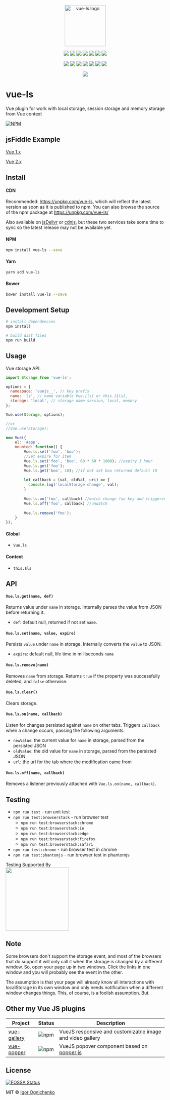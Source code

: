 <p align="center">

  <img width="130" alt="vue-ls logo" src="https://cdn.rawgit.com/RobinCK/0ef39abfff9a44061cee5b2c072e892e/raw/e2b95a57825ac9b8e845609ff9fc5fdaae37b55a/logo.svg">
  
</p>

<p align="center">
  <a href="https://github.com/Flet/semistandard"><img src="https://img.shields.io/badge/code%20style-semistandard-brightgreen.svg?style=flat-square"></a>
  <a href="https://github.com/RobinCK/vue-ls"><img src="https://img.shields.io/badge/vuejs-1.x-brightgreen.svg?style=flat-square"></a>
  <a href="https://github.com/RobinCK/vue-ls"><img src="https://img.shields.io/badge/vuejs-2.x-brightgreen.svg?style=flat-square"></a>
  <a href="https://travis-ci.org/RobinCK/vue-ls"><img src="https://img.shields.io/travis/RobinCK/vue-ls.svg?style=flat-square"></a>
  <a href="https://coveralls.io/github/RobinCK/vue-ls?branch=master"><img src="https://img.shields.io/coveralls/RobinCK/vue-ls.svg?style=flat-square"></a>
  <a href="https://codeclimate.com/github/RobinCK/vue-ls"><img src="https://img.shields.io/codeclimate/github/RobinCK/vue-ls.svg?style=flat-square"></a>
  <a href="http://inch-ci.org/github/RobinCK/vue-ls"><img src="https://inch-ci.org/github/RobinCK/vue-ls.svg?branch=master&style=flat-squar"></a>
  
</p>

<p align="center">
  <a href="https://www.npmjs.com/package/vue-ls"><img src="https://img.shields.io/npm/dm/vue-ls.svg?style=flat-square"></a>
  <a href="https://david-dm.org/robinck/vue-ls"><img src="https://img.shields.io/david/RobinCk/vue-ls.svg?style=flat-square"></a>
  <a href="https://david-dm.org/robinck/vue-ls?type=dev"><img src="https://img.shields.io/david/dev/RobinCk/vue-ls.svg?style=flat-square"></a>
  <a href="https://github.com/RobinCK/vue-ls"><img src="https://img.shields.io/bower/v/vue-ls.svg?style=flat-square"></a>
  <a href="https://www.npmjs.com/package/vue-ls"><img src="https://img.shields.io/npm/v/vue-ls.svg?style=flat-square"></a>
  <a href="https://cdnjs.com/libraries/vue-ls"><img src="https://img.shields.io/cdnjs/v/vue-ls.svg"></a>
  <a href="https://github.com/RobinCK/vue-ls/blob/master/LICENSE"><img src="https://img.shields.io/npm/l/vue-ls.svg?style=flat-square"></a>
  

</p>

<p align="center">
<a href="https://saucelabs.com/beta/builds/1defc2f5e76e4478817fc085438416d3"><img src="https://cdn.rawgit.com/RobinCK/65849005c282a0e59d93b7e8ce05b980/raw/72ec5d77d535103016832f4aa592e93e4b83f9ee/browsers_support.svg"></a>

</p>

# vue-ls

Vue plugin for work with local storage, session storage and memory storage from Vue context

[![NPM](https://nodei.co/npm/vue-ls.png?downloads=true&downloadRank=true&stars=true)](https://nodei.co/npm/vue-ls/)

## jsFiddle Example

[Vue 1.x](https://jsfiddle.net/Robin_ck/Lvb2ah5p/)

[Vue 2.x](https://jsfiddle.net/Robin_ck/6x1akv1L/) 

## Install
#### CDN

Recommended: https://unpkg.com/vue-ls, which will reflect the latest version as soon as it is published to npm. You can also browse the source of the npm package at https://unpkg.com/vue-ls/

Also available on <a href="https://cdn.jsdelivr.net/npm/vue-ls@latest">jsDelivr</a> or <a href="https://cdnjs.com/libraries/vue-ls">cdnjs<a/>, but these two services take some time to sync so the latest release may not be available yet.

#### NPM

``` bash
npm install vue-ls --save
```

#### Yarn

``` bash
yarn add vue-ls
```

#### Bower

``` bash
bower install vue-ls --save
```

## Development Setup

``` bash
# install dependencies
npm install

# build dist files
npm run build
```

## Usage

Vue storage API.

``` js
import Storage from 'vue-ls';

options = {
  namespace: 'vuejs__', // key prefix
  name: 'ls', // name variable Vue.[ls] or this.[$ls],
  storage: 'local', // storage name session, local, memory
};

Vue.use(Storage, options);

//or
//Vue.use(Storage);

new Vue({
    el: '#app',
    mounted: function() {
        Vue.ls.set('foo', 'boo');
        //Set expire for item
        Vue.ls.set('foo', 'boo', 60 * 60 * 1000); //expiry 1 hour
        Vue.ls.get('foo');
        Vue.ls.get('boo', 10); //if not set boo returned default 10
        
        let callback = (val, oldVal, uri) => {
          console.log('localStorage change', val);
        } 
        
        Vue.ls.on('foo', callback) //watch change foo key and triggered callback
        Vue.ls.off('foo', callback) //unwatch
        
        Vue.ls.remove('foo');
    }
});
```

#### Global

- `Vue.ls`
 
#### Context
- `this.$ls`

## API

#### `Vue.ls.get(name, def)`

Returns value under `name` in storage. Internally parses the value from JSON before returning it.

- `def`: default null, returned if not set `name`.

#### `Vue.ls.set(name, value, expire)`

Persists `value` under `name` in storage. Internally converts the `value` to JSON.

- `expire`: default null, life time in milliseconds `name`

#### `Vue.ls.remove(name)`

Removes `name` from storage. Returns `true` if the property was successfully deleted, and `false` otherwise.

#### `Vue.ls.clear()`

Clears storage.

#### `Vue.ls.on(name, callback)`

Listen for changes persisted against `name` on other tabs. Triggers `callback` when a change occurs, passing the following arguments.

- `newValue`: the current value for `name` in storage, parsed from the persisted JSON
- `oldValue`: the old value for `name` in storage, parsed from the persisted JSON
- `url`: the url for the tab where the modification came from

#### `Vue.ls.off(name, callback)`

Removes a listener previously attached with `Vue.ls.on(name, callback)`.

## Testing

- `npm run test` - run unit test
- `npm run test:browserstack` - run browser test
  - `npm run test:browserstack:chrome`
  - `npm run test:browserstack:ie`
  - `npm run test:browserstack:edge`
  - `npm run test:browserstack:firefox`
  - `npm run test:browserstack:safari`
- `npm run test:chrome` - run browser test in chrome
- `npm run test:phantomjs` - run browser test in phantomjs

Testing Supported By<br>
<img width="200" src="https://cdn.rawgit.com/RobinCK/b1435c9cae05437ad9e4c2023aec08e4/raw/4b89e95cd89827935e6e3949d28a4f6ea3e48ee4/browser-stack.svg">

## Note
Some browsers don't support the storage event, and most of the browsers that do support it will only call it when the storage is changed by a different window. So, open your page up in two windows. Click the links in one window and you will probably see the event in the other.

The assumption is that your page will already know all interactions with localStorage in its own window and only needs notification when a different window changes things. This, of course, is a foolish assumption. But.

## Other my Vue JS plugins

| Project | Status | Description |
|---------|--------|-------------|
| [vue-gallery](https://github.com/RobinCK/vue-gallery)    | ![npm](https://img.shields.io/npm/v/vue-gallery.svg)  | VueJS responsive and customizable image and video gallery |
| [vue-popper](https://github.com/RobinCK/vue-popper)      | ![npm](https://img.shields.io/npm/v/vue-popperjs.svg) | VueJS popover component based on <a href="https://popper.js.org/">popper.js</a> |

## License
[![FOSSA Status](https://app.fossa.io/api/projects/git%2Bhttps%3A%2F%2Fgithub.com%2FRobinCK%2Fvue-ls.svg?type=large)](https://app.fossa.io/projects/git%2Bhttps%3A%2F%2Fgithub.com%2FRobinCK%2Fvue-ls?ref=badge_large)

MIT © [Igor Ognichenko](https://github.com/RobinCK)

